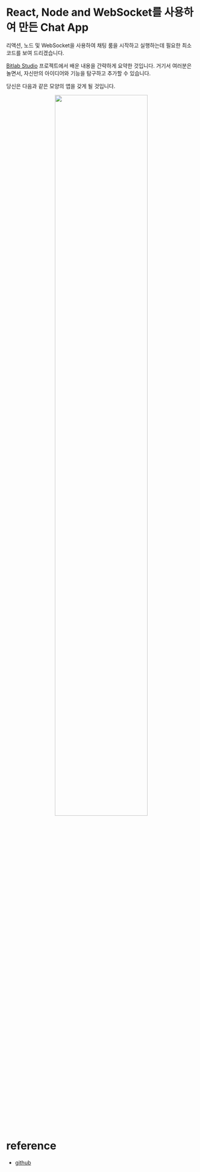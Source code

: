# React, Node and WebSocket를 사용하여 만든 Chat App
리액션, 노드 및 WebSocket을 사용하여 채팅 룸을 시작하고 실행하는데 필요한 최소 코드를 보여 드리겠습니다. <br />

[Bitlab Studio](https://bitlabstudio.com/en/) 프로젝트에서 배운 내용을 간략하게 요약한 것입니다.
거기서 여러분은 놀면서, 자신만의 아이디어와 기능을 탐구하고 추가할 수 있습니다. <br />

당신은 다음과 같은 모양의 앱을 갖게 될 것입니다.

<p  align="center"><img src= "https://miro.medium.com/max/1200/1*u-qal413IzAMkIZMhWqYHg.gif" width = 70% ></img></p>

# reference
* [github](https://github.com/bitlabstudio/blogpost-react-websocket-chat)

